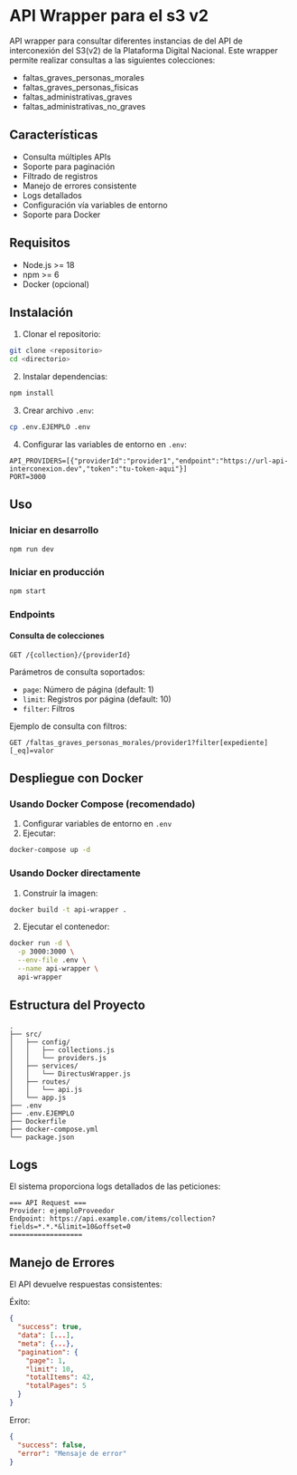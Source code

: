 # API Wrapper para el s3 v2

API wrapper para consultar diferentes instancias de del API de interconexión del S3(v2) de la Plataforma Digital Nacional. Este wrapper permite realizar consultas a las siguientes colecciones:

- faltas_graves_personas_morales
- faltas_graves_personas_fisicas
- faltas_administrativas_graves
- faltas_administrativas_no_graves

## Características

- Consulta múltiples APIs
- Soporte para paginación
- Filtrado de registros
- Manejo de errores consistente
- Logs detallados
- Configuración vía variables de entorno
- Soporte para Docker

## Requisitos

- Node.js >= 18
- npm >= 6
- Docker (opcional)

## Instalación

1. Clonar el repositorio:
```bash
git clone <repositorio>
cd <directorio>
```

2. Instalar dependencias:
```bash
npm install
```

3. Crear archivo `.env`:
```bash
cp .env.EJEMPLO .env
```

4. Configurar las variables de entorno en `.env`:
```plaintext
API_PROVIDERS=[{"providerId":"provider1","endpoint":"https://url-api-interconexion.dev","token":"tu-token-aqui"}]
PORT=3000
```

## Uso

### Iniciar en desarrollo
```bash
npm run dev
```

### Iniciar en producción
```bash
npm start
```

### Endpoints

#### Consulta de colecciones
```
GET /{collection}/{providerId}
```

Parámetros de consulta soportados:
- `page`: Número de página (default: 1)
- `limit`: Registros por página (default: 10)
- `filter`: Filtros

Ejemplo de consulta con filtros:
```
GET /faltas_graves_personas_morales/provider1?filter[expediente][_eq]=valor
```

## Despliegue con Docker

### Usando Docker Compose (recomendado)

1. Configurar variables de entorno en `.env`
2. Ejecutar:
```bash
docker-compose up -d
```

### Usando Docker directamente

1. Construir la imagen:
```bash
docker build -t api-wrapper .
```

2. Ejecutar el contenedor:
```bash
docker run -d \
  -p 3000:3000 \
  --env-file .env \
  --name api-wrapper \
  api-wrapper
```

## Estructura del Proyecto

```
.
├── src/
│   ├── config/
│   │   ├── collections.js
│   │   └── providers.js
│   ├── services/
│   │   └── DirectusWrapper.js
│   ├── routes/
│   │   └── api.js
│   └── app.js
├── .env
├── .env.EJEMPLO
├── Dockerfile
├── docker-compose.yml
└── package.json
```

## Logs

El sistema proporciona logs detallados de las peticiones:

```
=== API Request ===
Provider: ejemploProveedor
Endpoint: https://api.example.com/items/collection?fields=*.*.*&limit=10&offset=0
==================
```

## Manejo de Errores

El API devuelve respuestas consistentes:

Éxito:
```json
{
  "success": true,
  "data": [...],
  "meta": {...},
  "pagination": {
    "page": 1,
    "limit": 10,
    "totalItems": 42,
    "totalPages": 5
  }
}
```

Error:
```json
{
  "success": false,
  "error": "Mensaje de error"
}
```
